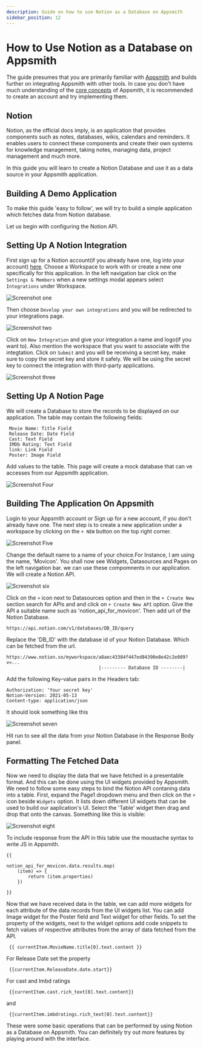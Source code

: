 ```yaml
---
description: Guide on how to use Notion as a Database on Appsmith
sidebar_position: 12
---
```


# How to Use Notion as a Database on Appsmith

The guide presumes that you are primarily familiar with [Appsmith](https://www.appsmith.com) and builds further on integrating Appsmith with other tools. In case you don't have much understanding of the [core concepts](../../core-concepts/connecting-to-data-sources/README.md) of Appsmith, it is recommended to create an account and try implementing them.

## Notion

Notion, as the official docs imply, is an application that provides components such as notes, databases, wikis, calendars and reminders. It enables users to connect these components and create their own systems for knowledge management, taking notes, managing data, project management and much more.

In this guide you will learn to create a Notion Database and use it as a data source in your Appsmith application.

## Building A Demo Application

To make this guide 'easy to follow', we will try to build a simple application which fetches data from Notion database.

Let us begin with configuring the Notion API.

## Setting Up A Notion Integration

First sign up for a Notion account(if you already have one, log into your account) [here](https://www.notion.so/login). Choose a Workspace to work with or create a new one specifically for this application. In the left navigation bar click on the `Settings & Members` when a new settings modal appears select `Integrations` under Workspace.

![Screenshot one](/img/notion-appsmith-1.png)

Then choose `Develop your own integrations` and you will be redirected to your integrations page.

![Screenshot two](/img/notion-appsmith-2.png)

Click on `New Integration` and give your integration a name and logo(if you want to). Also mention the workspace that you want to associate with the integtation. Click on `Submit` and you will be receiving a secret key, make sure to copy the secret key and store it safely. We will be using the secret key to connect the integration with third-party applications.

![Screenshot three](/img/notion-appsmith-3.png)

## Setting Up A Notion Page

We will create a Database to store the records to be displayed on our application. The table may contain the following fields:

```
 Movie Name: Title Field
 Release Date: Date Field
 Cast: Text Field
 IMDb Rating: Text Field
 link: Link Field
 Poster: Image Field
```

Add values to the table. This page will create a mock database that can ve accesses from our Appsmith application.

![Screenshot Four](/img/notion-appsmith-4.png)

## Building The Application On Appsmith

Login to your Appsmith account or Sign up for a new account, if you don't already have one. The next step is to create a new application under a workspace by clicking on the `+ NEW` button on the top right corner.

![Screenshot Five](/img/notion-appsmith-5.png)

Change the default name to a name of your choice.For Instance, I am using the name, 'Movicon'. You shall now see Widgets, Datasources and Pages on the left navigation bar. we can use these compomnents in our application. We will create a Notion API.

![Screenshot six](/img/notion-appsmith-6.png)

Click on the `+` icon next to Datasources option and then in the `+ Create New` section search for APIs and and click on `+ Create New API` option. Give the API a suitable name such as 'notion\_api\_for\_movicon'. Then add url of the Notion Database.

```
https://api.notion.com/v1/databases/DB_ID/query
```

Replace the 'DB\_ID' with the database id of your Notion Database. Which can be fetched from the url.

```
https://www.notion.so/myworkspace/a8aec43384f447ed84390e8e42c2e089?v=...
                                  |--------- Database ID --------|
```

Add the following Key-value pairs in the Headers tab:

```
Authorization: 'Your secret key'
Notion-Version: 2021-05-13
Content-type: application/json
```

It should look something like this

![Screenshot seven](/img/notion-appsmith-7.png)

Hit run to see all the data from your Notion Database in the Response Body panel.

## Formatting The Fetched Data

Now we need to display the data that we have fetched in a presentable format. And this can be done using the UI widgets provided by Appsmith. We need to follow some easy steps to bind the Notion API contaning data into a table. First, expand the Page1 dropdown menu and then click on the `+` icon beside `Widgets` option. It lists down different UI widgets that can be used to build our aaplication's UI. Select the 'Table' widget then drag and drop that onto the canvas. Something like this is visible:

![Screenshot eight](/img/notion-appsmith-8.png)

To include response from the API in this table use the moustache syntax to write JS in Appsmith.

```
{{

notion_api_for_movicon.data.results.map(
    (item) => {
        return (item.properties)
    })

}}
```

Now that we have received data in the table, we can add more widgets for each attribute of the data records from the UI widgets list. You can add Image widget for the Poster field and Text widget for other fields. To set the property of the widgets, next to the widget options add code snippets to fetch values of respective attributes from the array of data fetched from the API.

```
 {{ currentItem.MovieName.title[0].text.content }}
```

For Release Date set the property

```
 {{currentItem.ReleaseDate.date.start}}
```

For cast and Imbd ratings

```
 {{currentItem.cast.rich_text[0].text.content}}
```

and

```
 {{currentItem.imbdratings.rich_text[0].text.content}}
```

These were some basic operations that can be performed by using Notion as a Database on Appsmith. You can definitely try out more features by playing around with the interface.
